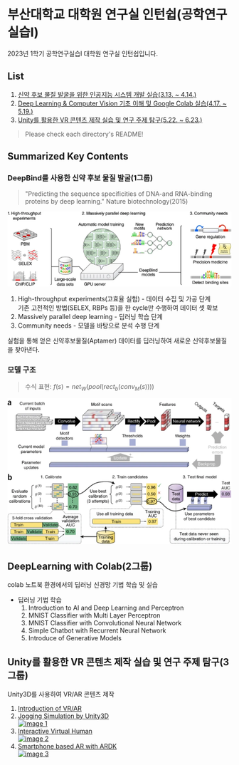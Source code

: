 # 부산대학교 대학원 연구실 인턴쉽(공학연구실습I)

2023년 1학기 공학연구실습I 대학원 연구실 인턴쉽입니다.

## List
1. [신약 후보 물질 발굴을 위한 인공지능 시스템 개발 실습(3.13. ~ 4.14.)](https://github.com/jagaldol/lab-internship/tree/main/Machine%20Learning%20and%20Bioinformatics%20Lab)
2. [Deep Learning & Computer Vision 기초 이해 및 Google Colab 실습(4.17. ~ 5.19.)](https://github.com/jagaldol/lab-internship/tree/main/Visual%20Intelligence%20and%20Perception%20Lab)
3. [Unity를 활용한 VR 콘텐츠 제작 실습 및 연구 주제 탐구(5.22. ~ 6.23.)](https://github.com/jagaldol/lab-internship/tree/main/eXtended%20Reality%20and%20HCI%20lab)

> Please check each directory's README!

## Summarized Key Contents
### DeepBind를 사용한 신약 후보 물질 발굴(1그룹)

> "Predicting the sequence specificities of DNA-and RNA-binding proteins by deep learning." Nature biotechnology(2015)

![fig1](./Machine%20Learning%20and%20Bioinformatics%20Lab/assets/deepbind_Fig1.webp)

1. High-throughput experiments(고효율 실험) - 데이터 수집 및 가공 단계  
    기존 고전적인 방법(SELEX, RBPs 등)을 한 cycle만 수행하여 데이터 셋 확보  
2. Massively parallel deep learning - 딥러닝 학습 단계  
3. Community needs - 모델을 바탕으로 분석 수행 단계

실험을 통해 얻은 신약후보물질(Aptamer) 데이터를 딥러닝하여 새로운 신약후보물질을 찾아낸다.

### 모델 구조
> 수식 표현: $f(s) = net_W(pool(rect_b(conv_M(s))))$

![fig2](./Machine%20Learning%20and%20Bioinformatics%20Lab/assets/deepbind_Fig2.webp)

## DeepLearning with Colab(2그룹)

colab 노트북 환경에서의 딥러닝 신경망 기법 학습 및 실습

- 딥러닝 기법 학습  
    1. Introduction to AI and Deep Learning and Perceptron
    2. MNIST Classifier with Multi Layer Perceptron
    3. MNIST Classifier with Convolutional Neural Network
    4. Simple Chatbot with Recurrent Neural Network
    5. Introduce of Generative Models

## Unity를 활용한 VR 콘텐츠 제작 실습 및 연구 주제 탐구(3그룹)

Unity3D를 사용하여 VR/AR 콘텐츠 제작

1. [Introduction of VR/AR](https://github.com/jagaldol/lab-internship/blob/main/eXtended%20Reality%20and%20HCI%20lab/docs/README.md)
2. [Jogging Simulation by Unity3D](https://github.com/jagaldol/lab-internship/tree/main/eXtended%20Reality%20and%20HCI%20lab/Jogging%20Simulator)  
    [![image 1](https://github.com/jagaldol/lab-internship/assets/84557643/4d87b9a9-dd07-4947-9d49-cdcd3cffcc05)](https://github.com/jagaldol/lab-internship/tree/main/eXtended%20Reality%20and%20HCI%20lab/Jogging%20Simulator)
3. [Interactive Virtual Human](https://github.com/jagaldol/Interactive-virtual-human)  
    [![image 2](https://github.com/jagaldol/lab-internship/assets/84557643/ab73acc9-ef19-4a0e-a019-2f1df31d0d21)](https://github.com/jagaldol/Interactive-virtual-human)
4. [Smartphone based AR with ARDK](https://github.com/jagaldol/AR-shooting-game)  
    [![image 3](https://github.com/jagaldol/lab-internship/assets/84557643/1837fe58-e8c7-43e4-a56f-da5d4a2bc016)](https://github.com/jagaldol/AR-shooting-game)